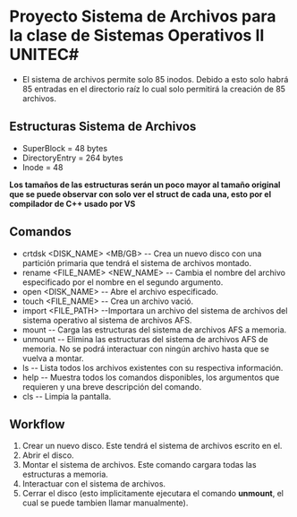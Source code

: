 # Proyecto Sistema de Archivos para la clase de Sistemas Operativos II UNITEC#

* El sistema de archivos permite solo 85 inodos. Debido a esto solo habrá 85 entradas en el directorio raíz lo cual solo permitirá la creación de 85 archivos.

## Estructuras Sistema de Archivos ##

* SuperBlock = 48 bytes
* DirectoryEntry = 264 bytes
* Inode = 48

**Los tamaños de las estructuras serán un poco mayor al tamaño original que se puede observar con solo ver el struct de cada una, esto por el compilador de C++ usado por VS**

## Comandos ##

* crtdsk <DISK_NAME> <SIZE> <MB/GB> -- Crea un nuevo disco con una partición primaria que tendrá el sistema de archivos montado.
* rename <FILE_NAME> <NEW_NAME> -- Cambia el nombre del archivo especificado por el nombre en el segundo argumento.
* open <DISK_NAME> -- Abre el archivo especificado.
* touch <FILE_NAME> -- Crea un archivo vació.
* import <FILE_PATH> --Importara un archivo del sistema de archivos del sistema operativo al sistema de archivos AFS.
* mount -- Carga las estructuras del sistema de archivos AFS a memoria.
* unmount -- Elimina las estructuras del sistema de archivos AFS de memoria. No se podrá interactuar con ningún archivo hasta que se vuelva a montar.
* ls -- Lista todos los archivos existentes con su respectiva información.
* help -- Muestra todos los comandos disponibles, los argumentos que requieren y una breve descripción del comando.
* cls -- Limpia la pantalla.

## Workflow ##

1. Crear un nuevo disco. Este tendrá el sistema de archivos escrito en el.
2. Abrir el disco.
3. Montar el sistema de archivos. Este comando cargara todas las estructuras a memoria.
4. Interactuar con el sistema de archivos.
5. Cerrar el disco (esto implicitamente ejecutara el comando **unmount**, el cual se puede tambien llamar manualmente).